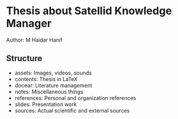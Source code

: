 Thesis about Satellid Knowledge Manager
=======================================

Author: M Haidar Hanif

Structure
---------

+ assets: Images, videos, sounds
+ contents: Thesis in LaTeX
+ docear: Literature management
+ notes: Miscellaneous things
+ references: Personal and organization references
+ slides: Presentation work
+ sources: Actual scientific and external sources

